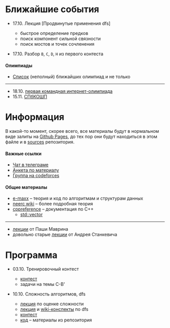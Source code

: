# Ближайшие события

- 17.10. Лекция \[Продвинутые применения dfs\]
    - быстрое определение предков
    - поиск компонент сильной связности
    - поиск мостов и точек сочленения

- 17.10. Разбор `B`, `C`, `D`, `H` из первого контеста

#### Олимпиады

- [Список](https://clist.by) (неполный) ближайших олимпиад и не только
---

- 18.10. [первая командная интернет-олимпиада](https://neerc.ifmo.ru/school/io)
- 15.11. [СПбКОШП](https://neerc.ifmo.ru/school/russia-team)

# Информация

В какой-то момент, скорее всего, все материалы будут в нормальном виде залиты на 
[Github Pages](https://pages.github.com/), до тех пор они будут находиться в этом файле и в 
[sources](sources) репозитория.

#### Важные ссылки

- [Чат в телеграме](https://t.me/itmo_bx)
- [Анкета по материалу](https://forms.gle/NsGiJbbwHd2uu34v9)
- [Группа на codeforces](https://itmobx.contest.codeforces.com)

#### Общие материалы

- [e-maxx](https://e-maxx.ru/algo) &ndash; теория и код по алгоритмам и структурам данных
- [neerc wiki](https://neerc.itmo.ru/wiki) &ndash; более подробная теория
- [cppreference](https://ru.cppreference.com) &ndash; документация по C++
    - [std::vector](https://ru.cppreference.com/w/cpp/container/vector)
---

- [лекции](https://www.youtube.com/user/pavelmavrin) от Паши Маврина
- довольно старые [лекции](https://www.youtube.com/playlist?list=PLDrmKwRSNx7KcHxyf9hSmF3fTLKSwujkM) от Андрея Станкевича

# Программа

- 03.10. Тренировочный контест
    - [контест](https://itmobx.contest.codeforces.com/group/7CxanISe1r/contest/297689)
    - задачи на темы C-B'

- 10.10. Сложность алгоритмов, dfs
    - [лекция](https://www.youtube.com/watch?v=8BniwdaAUMc) по оценке сложности
    - [лекция](https://www.youtube.com/watch?v=RPIE0lXAIv4) и [wiki-конспекты](http://neerc.ifmo.ru/wiki/index.php?title=Обход_в_глубину,_цвета_вершин) по dfs
    - [контест](https://itmobx.contest.codeforces.com/group/7CxanISe1r/contest/298573)
    - [код](sources/c01dfs) &ndash; материалы из репозитория